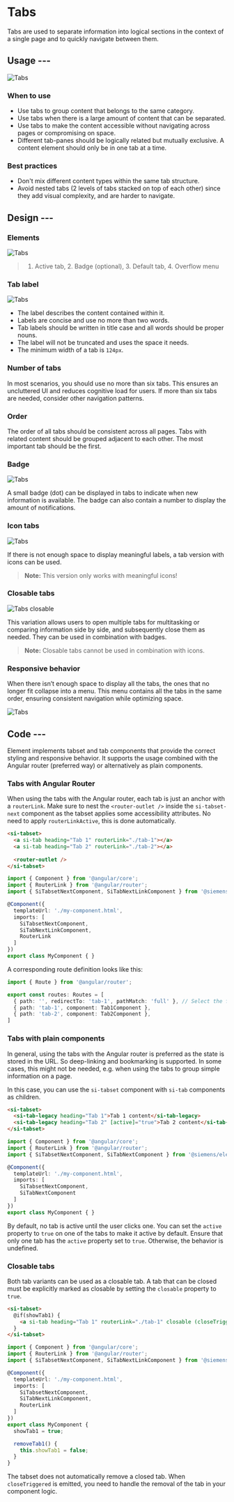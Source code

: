 # Tabs

Tabs are used to separate information into logical sections in the context of a single page and to quickly navigate between them.

## Usage ---

![Tabs](images/tabs.png)

### When to use

- Use tabs to group content that belongs to the same category.
- Use tabs when there is a large amount of content that can be separated.
- Use tabs to make the content accessible without navigating across pages or compromising on space.
- Different tab-panes should be logically related but mutually exclusive. A content element should only be in one tab at a time.

### Best practices

- Don't mix different content types within the same tab structure.
- Avoid nested tabs (2 levels of tabs stacked on top of each other) since they add visual complexity, and are harder to navigate.

## Design ---

### Elements

![Tabs](images/tabs-elements.png)

> 1. Active tab, 2. Badge (optional), 3. Default tab, 4. Overflow menu

### Tab label

![Tabs](images/tabs-usage-behavior-long-label.png)

- The label describes the content contained within it.
- Labels are concise and use no more than two words.
- Tab labels should be written in title case and all words should be proper nouns.
- The label will not be truncated and uses the space it needs.
- The minimum width of a tab is `124px`.

### Number of tabs

In most scenarios, you should use no more than six tabs. This ensures an uncluttered UI and reduces cognitive load for users.
If more than six tabs are needed, consider other navigation patterns.

### Order

The order of all tabs should be consistent across all pages. Tabs with related content should be grouped adjacent to each other. The most important tab should be the first.

### Badge

![Tabs](images/tabs-usage-badge.png)

A small badge (dot) can be displayed in tabs to indicate when new information is available. The badge can also contain a number to display the amount of notifications.

### Icon tabs

![Tabs](images/tabs-usage-icons.png)

If there is not enough space to display meaningful labels, a tab version with icons can be used.

> **Note:** This version only works with meaningful icons!

### Closable tabs

![Tabs closable](images/tabs-closable.png)

This variation allows users to open multiple tabs for multitasking or comparing information side by side, and subsequently close them as needed. They can be used in combination with badges.

> **Note:** Closable tabs cannot be used in combination with icons.

### Responsive behavior

When there isn’t enough space to display all the tabs, the ones that no longer fit collapse into a menu.
This menu contains all the tabs in the same order, ensuring consistent navigation while optimizing space.

![Tabs](images/tabs-responsive.png)

## Code ---

Element implements tabset and tab components that provide the correct styling and responsive behavior.
It supports the usage combined with the Angular router (preferred way) or alternatively as plain components.

### Tabs with Angular Router

When using the tabs with the Angular router, each tab is just an anchor with a `routerLink`.
Make sure to nest the `<router-outlet />` inside the `si-tabset-next` component as the tabset applies some accessibility attributes.
No need to apply `routerLinkActive`, this is done automatically.

```html
<si-tabset>
  <a si-tab heading="Tab 1" routerLink="./tab-1"></a>
  <a si-tab heading="Tab 2" routerLink="./tab-2"></a>
  
  <router-outlet />
</si-tabset>
```

```ts
import { Component } from '@angular/core';
import { RouterLink } from '@angular/router';
import { SiTabsetNextComponent, SiTabNextLinkComponent } from '@siemens/element-ng/tabs-next';

@Component({
  templateUrl: './my-component.html',
  imports: [
    SiTabsetNextComponent,
    SiTabNextLinkComponent,
    RouterLink
  ]
})
export class MyComponent { }
```

A corresponding route definition looks like this:

```ts
import { Route } from '@angular/router';

export const routes: Routes = [
  { path: '', redirectTo: 'tab-1', pathMatch: 'full' }, // Select the first tab by default
  { path: 'tab-1', component: Tab1Component },
  { path: 'tab-2', component: Tab2Component },
]
```

<si-docs-component example="si-tabs/si-tabs-routing"></si-docs-component>

### Tabs with plain components

In general, using the tabs with the Angular router is preferred as the state is stored in the URL.
So deep-linking and bookmarking is supported.
In some cases, this might not be needed, e.g. when using the tabs to group simple information on a page.

In this case, you can use the `si-tabset` component with `si-tab` components as children.

```html
<si-tabset>
  <si-tab-legacy heading="Tab 1">Tab 1 content</si-tab-legacy>
  <si-tab-legacy heading="Tab 2" [active]="true">Tab 2 content</si-tab-legacy>
</si-tabset>
```

```ts
import { Component } from '@angular/core';
import { RouterLink } from '@angular/router';
import { SiTabsetNextComponent, SiTabNextComponent } from '@siemens/element-ng/tabs';

@Component({
  templateUrl: './my-component.html',
  imports: [
    SiTabsetNextComponent,
    SiTabNextComponent
  ]
})
export class MyComponent { }
```

By default, no tab is active until the user clicks one.
You can set the `active` property to `true` on one of the tabs to make it active by default.
Ensure that only one tab has the `active` property set to `true`. 
Otherwise, the behavior is undefined.

### Closable tabs

Both tab variants can be used as a closable tab.
A tab that can be closed must be explicitly marked as closable by setting the `closable` property to `true`.

```html
<si-tabset>
  @if(showTab1) {
    <a si-tab heading="Tab 1" routerLink="./tab-1" closable (closeTriggered)="removeTab1()"></a>
  }
</si-tabset>
```

```ts
import { Component } from '@angular/core';
import { RouterLink } from '@angular/router';
import { SiTabsetNextComponent, SiTabNextLinkComponent } from '@siemens/element-ng/tabs';

@Component({
  templateUrl: './my-component.html',
  imports: [
    SiTabsetNextComponent,
    SiTabNextLinkComponent,
    RouterLink
  ]
})
export class MyComponent {
  showTab1 = true;

  removeTab1() {
    this.showTab1 = false;
  }
}
```

The tabset does not automatically remove a closed tab.
When `closeTriggered` is emitted, you need to handle the removal of the tab in your component logic.

<si-docs-component example="si-tabs/si-tabs"></si-docs-component>

<si-docs-api component="SiTabsetNextComponent"></si-docs-api>

<si-docs-api component="SiTabNextLinkComponent"></si-docs-api>

<si-docs-api component="SiTabNextComponent"></si-docs-api>

<si-docs-types></si-docs-types>
